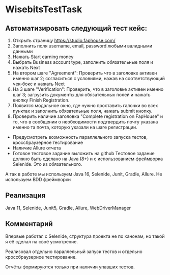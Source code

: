 # WisebitsTestTask
## Автоматизировать следующий тест кейс:
1. Открыть страницу https://studio.faphouse.com/
2. Заполнить поля username, email, password любыми валидными данными
3. Нажать Start earning money
4. Выбрать Business account type, заполнить обязательные поля и нажать Next
5. На втором шаге "Agreement": Проверить что в заголовке активен именно шаг 2; 
согласиться с условиями, нажав на соответствующий чек-бокс и нажать Next
6. На 3 шаге "Verification": Проверить, что в заголовке активен именно шаг 3; 
загрузить документы для обязательных полей и нажать кнопку Finish 
Registration.
7. Появится модальное окно, где нужно проставить галочки во всех пунктах и
заполнить обязательные поля, нажать submit кнопку.
8. Проверить наличие заголовка "Complete registration on FapHouse" и то, что в
сообщении о необходимости подтвердить почту указана именно та почта, 
которую указали на шаге регистрации.
- Предусмотреть возможность параллельного запуска тестов, 
кроссбраузерное тестирование
- Наличие Allure отчета
- Готовое тестовое задание выложить на github
Тестовое задание должно быть сделано на Java (8+) и с использованием
фреймворка Selenide. Это из обязательного.

А так в работе мы используем Java 16, Selenide, Junit, Gradle, Allure. Не
используем BDD фреймворки

## Реализация
Java 11, Selenide, Junit5, Gradle, Allure, WebDriverManager

## Комментарий
Впервые работал с Selenide, структура проекта не по канонам, но такой я её сделал на своё усмотрение.

Реализовал отдельно параллельный запуск тестов и отдельно кроссбраузерное тестирование.

Отчёты формируются только при наличии упавших тестов.